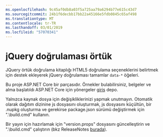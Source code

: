 ```yaml
---
ms.openlocfilehash: 9c45af0db8a03f5a725aa79a6294b77e615c43d7
ms.sourcegitcommit: 24b1f6decbb17bb22a45166e5fdb0845c65af498
ms.translationtype: MT
ms.contentlocale: tr-TR
ms.lasthandoff: 03/01/2019
ms.locfileid: "57070341"
---
```

<a name="jquery-unobtrusive-validation"></a>jQuery doğrulaması örtük
=============================

JQuery örtük doğrulama kitaplığı HTML5 doğrulama seçeneklerini belirtmek için destek ekleyerek jQuery doğrulaması tamamlar `data-*` öğeleri.

Bu proje ASP.NET Core bir parçasıdır. Örnekler bulabilirsiniz, belgeler ve alma başlatıldı ASP.NET Core için yönergeler [giriş](https://github.com/aspnet/home) depo.

Yalnızca kaynak dosya için değişikliklerinizi yapmak unutmayın. Otomatik olarak dağıtım dizinine js dosyasını oluşturmak, js dosyasını küçültün, bir .nupkg oluşturma ve gerekirse package.json sürümü değiştirmek için ".\build.cmd" kullanın.

Bir yayın için hazırlamak için "version.props" dosyasını güncelleştirin ve ".\build.cmd" çalıştırın (bkz ReleaseNotes [burada](https://github.com/aspnet/jquery-validation-unobtrusive/wiki/Release-checklist)).